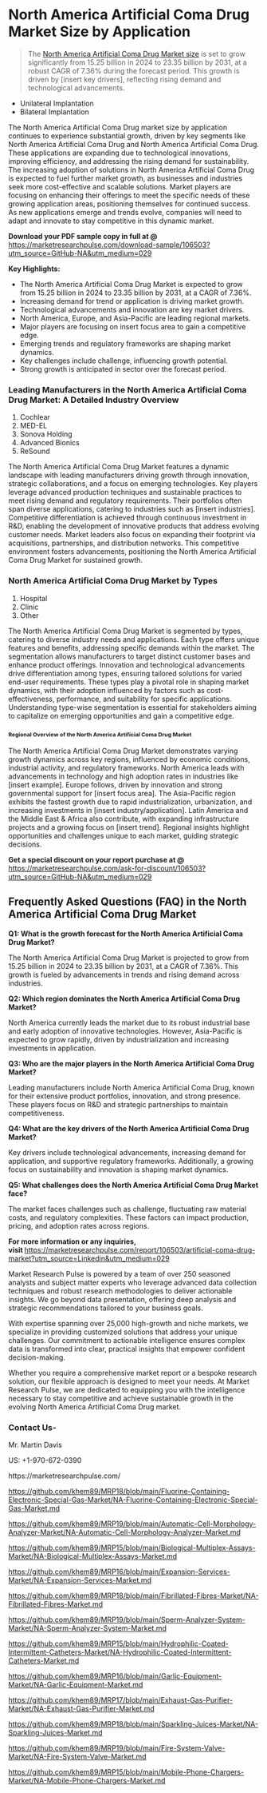 <h1>North America Artificial Coma Drug Market&nbsp;Size by Application</h1><blockquote><p>The <a href="https://marketresearchpulse.com/download-sample/106503?utm_source=GitHub-NA&amp;utm_medium=029">North America Artificial Coma Drug Market size</a> is set to grow significantly from 15.25 billion in 2024 to 23.35 billion by 2031, at a robust CAGR of 7.36% during the forecast period. This growth is driven by [insert key drivers], reflecting rising demand and technological advancements.</p></blockquote><ul><li>Unilateral Implantation<li> Bilateral Implantation</li></ul><p>The North America Artificial Coma Drug market size by application continues to experience substantial growth, driven by key segments like North America Artificial Coma Drug and North America Artificial Coma Drug. These applications are expanding due to technological innovations, improving efficiency, and addressing the rising demand for sustainability. The increasing adoption of solutions in North America Artificial Coma Drug is expected to fuel further market growth, as businesses and industries seek more cost-effective and scalable solutions. Market players are focusing on enhancing their offerings to meet the specific needs of these growing application areas, positioning themselves for continued success. As new applications emerge and trends evolve, companies will need to adapt and innovate to stay competitive in this dynamic market.</p><p><strong>Download your PDF sample copy in full at @ </strong><a href="https://marketresearchpulse.com/download-sample/106503?utm_source=GitHub-NA&amp;utm_medium=029">https://marketresearchpulse.com/download-sample/106503?utm_source=GitHub-NA&amp;utm_medium=029</a></p><p><strong>Key Highlights: </strong></p><ul><li>The North America Artificial Coma Drug Market is expected to grow from 15.25 billion in 2024 to 23.35 billion by 2031, at a CAGR of 7.36%.</li><li>Increasing demand for trend or application is driving market growth.</li><li>Technological advancements and innovation are key market drivers.</li><li>North America, Europe, and Asia-Pacific are leading regional markets.</li><li>Major players are focusing on insert focus area to gain a competitive edge.</li><li>Emerging trends and regulatory frameworks are shaping market dynamics.</li><li>Key challenges include challenge, influencing growth potential.</li><li>Strong growth is anticipated in sector over the forecast period.</li></ul><h3>Leading Manufacturers in the North America Artificial Coma Drug Market: A Detailed Industry Overview</h3><ol><li>Cochlear</li><li>MED-EL</li><li>Sonova Holding</li><li>Advanced Bionics</li><li>ReSound</li></ol><div class="flex max-w-full flex-col flex-grow"><div class="min-h-8 text-message flex w-full flex-col items-end gap-2 whitespace-normal break-words [.text-message+&amp;]:mt-5" dir="auto" data-message-author-role="assistant" data-message-id="fd8432e4-4910-450d-b182-61b7bfb0a01f" data-message-model-slug="gpt-4o"><div class="flex w-full flex-col gap-1 empty:hidden first:pt-[3px]"><div class="markdown prose w-full break-words dark:prose-invert light"><p>The North America Artificial Coma Drug Market features a dynamic landscape with leading manufacturers driving growth through innovation, strategic collaborations, and a focus on emerging technologies. Key players leverage advanced production techniques and sustainable practices to meet rising demand and regulatory requirements. Their portfolios often span diverse applications, catering to industries such as [insert industries]. Competitive differentiation is achieved through continuous investment in R&amp;D, enabling the development of innovative products that address evolving customer needs. Market leaders also focus on expanding their footprint via acquisitions, partnerships, and distribution networks. This competitive environment fosters advancements, positioning the North America Artificial Coma Drug Market for sustained growth.</p></div></div></div></div><h3>North America Artificial Coma Drug Market by Types</h3><ol><li>Hospital<li> Clinic<li> Other</li></ol><div class="flex max-w-full flex-col flex-grow"><div class="min-h-8 text-message flex w-full flex-col items-end gap-2 whitespace-normal break-words [.text-message+&amp;]:mt-5" dir="auto" data-message-author-role="assistant" data-message-id="084470be-0bb7-4664-bddf-5156b4f41249" data-message-model-slug="gpt-4o-mini"><div class="flex w-full flex-col gap-1 empty:hidden first:pt-[3px]"><div class="markdown prose w-full break-words dark:prose-invert light"><p>The North America Artificial Coma Drug Market is segmented by types, catering to diverse industry needs and applications. Each type offers unique features and benefits, addressing specific demands within the market. The segmentation allows manufacturers to target distinct customer bases and enhance product offerings. Innovation and technological advancements drive differentiation among types, ensuring tailored solutions for varied end-user requirements. These types play a pivotal role in shaping market dynamics, with their adoption influenced by factors such as cost-effectiveness, performance, and suitability for specific applications. Understanding type-wise segmentation is essential for stakeholders aiming to capitalize on emerging opportunities and gain a competitive edge.</p></div></div></div></div><h3><span style="font-size: 11px;">Regional Overview of the North America Artificial Coma Drug Market</span></h3><div class="flex max-w-full flex-col flex-grow"><div class="min-h-8 text-message flex w-full flex-col items-end gap-2 whitespace-normal break-words [.text-message+&amp;]:mt-5" dir="auto" data-message-author-role="assistant" data-message-id="e9038762-ce64-4e30-91c9-9bd413514231" data-message-model-slug="gpt-4o-mini"><div class="flex w-full flex-col gap-1 empty:hidden first:pt-[3px]"><div class="markdown prose w-full break-words dark:prose-invert light"><p>The North America Artificial Coma Drug Market demonstrates varying growth dynamics across key regions, influenced by economic conditions, industrial activity, and regulatory frameworks. North America leads with advancements in technology and high adoption rates in industries like [insert example]. Europe follows, driven by innovation and strong governmental support for [insert focus area]. The Asia-Pacific region exhibits the fastest growth due to rapid industrialization, urbanization, and increasing investments in [insert industry/application]. Latin America and the Middle East &amp; Africa also contribute, with expanding infrastructure projects and a growing focus on [insert trend]. Regional insights highlight opportunities and challenges unique to each market, guiding strategic decisions.</p></div></div></div></div><p><strong>Get a special discount on your report purchase at @ </strong><a href="https://marketresearchpulse.com/ask-for-discount/106503?utm_source=GitHub-NA&amp;utm_medium=029">https://marketresearchpulse.com/ask-for-discount/106503?utm_source=GitHub-NA&amp;utm_medium=029</a></p><h2>Frequently Asked Questions (FAQ) in the North America Artificial Coma Drug Market</h2><p><strong>Q1: What is the growth forecast for the North America Artificial Coma Drug Market?</strong></p><p>The North America Artificial Coma Drug Market is projected to grow from 15.25 billion in 2024 to 23.35 billion by 2031, at a CAGR of 7.36%. This growth is fueled by advancements in trends and rising demand across industries.</p><p><strong>Q2: Which region dominates the North America Artificial Coma Drug Market?</strong></p><p>North America currently leads the market due to its robust industrial base and early adoption of innovative technologies. However, Asia-Pacific is expected to grow rapidly, driven by industrialization and increasing investments in application.</p><p><strong>Q3: Who are the major players in the North America Artificial Coma Drug Market?</strong></p><p>Leading manufacturers include North America Artificial Coma Drug, known for their extensive product portfolios, innovation, and strong presence. These players focus on R&amp;D and strategic partnerships to maintain competitiveness.</p><p><strong>Q4: What are the key drivers of the North America Artificial Coma Drug Market?</strong></p><p>Key drivers include technological advancements, increasing demand for application, and supportive regulatory frameworks. Additionally, a growing focus on sustainability and innovation is shaping market dynamics.</p><p><strong>Q5: What challenges does the North America Artificial Coma Drug Market face?</strong></p><p>The market faces challenges such as challenge, fluctuating raw material costs, and regulatory complexities. These factors can impact production, pricing, and adoption rates across regions.</p><p><strong>For more information or any inquiries, visit&nbsp;</strong><a href="https://marketresearchpulse.com/report/106503/artificial-coma-drug-market?utm_source=Linkedin&utm_medium=029">https://marketresearchpulse.com/report/106503/artificial-coma-drug-market?utm_source=Linkedin&utm_medium=029</a></p><p>Market Research Pulse is powered by a team of over 250 seasoned analysts and subject matter experts who leverage advanced data collection techniques and robust research methodologies to deliver actionable insights. We go beyond data presentation, offering deep analysis and strategic recommendations tailored to your business goals.</p><p>With expertise spanning over 25,000 high-growth and niche markets, we specialize in providing customized solutions that address your unique challenges. Our commitment to actionable intelligence ensures complex data is transformed into clear, practical insights that empower confident decision-making.</p><p>Whether you require a comprehensive market report or a bespoke research solution, our flexible approach is designed to meet your needs. At Market Research Pulse, we are dedicated to equipping you with the intelligence necessary to stay competitive and achieve sustainable growth in the evolving North America Artificial Coma Drug market.</p><h3><strong>Contact Us-</strong></h3><p>Mr. Martin Davis</p><p>US: +1-970-672-0390</p><p>https://marketresearchpulse.com/</p><p><a href="https://github.com/khem89/MRP18/blob/main/Fluorine-Containing-Electronic-Special-Gas-Market/NA-Fluorine-Containing-Electronic-Special-Gas-Market.md">https://github.com/khem89/MRP18/blob/main/Fluorine-Containing-Electronic-Special-Gas-Market/NA-Fluorine-Containing-Electronic-Special-Gas-Market.md</a></p><p><a href="https://github.com/khem89/MRP19/blob/main/Automatic-Cell-Morphology-Analyzer-Market/NA-Automatic-Cell-Morphology-Analyzer-Market.md">https://github.com/khem89/MRP19/blob/main/Automatic-Cell-Morphology-Analyzer-Market/NA-Automatic-Cell-Morphology-Analyzer-Market.md</a></p><p><a href="https://github.com/khem89/MRP15/blob/main/Biological-Multiplex-Assays-Market/NA-Biological-Multiplex-Assays-Market.md">https://github.com/khem89/MRP15/blob/main/Biological-Multiplex-Assays-Market/NA-Biological-Multiplex-Assays-Market.md</a></p><p><a href="https://github.com/khem89/MRP16/blob/main/Expansion-Services-Market/NA-Expansion-Services-Market.md">https://github.com/khem89/MRP16/blob/main/Expansion-Services-Market/NA-Expansion-Services-Market.md</a></p><p><a href="https://github.com/khem89/MRP18/blob/main/Fibrillated-Fibres-Market/NA-Fibrillated-Fibres-Market.md">https://github.com/khem89/MRP18/blob/main/Fibrillated-Fibres-Market/NA-Fibrillated-Fibres-Market.md</a></p><p><a href="https://github.com/khem89/MRP19/blob/main/Sperm-Analyzer-System-Market/NA-Sperm-Analyzer-System-Market.md">https://github.com/khem89/MRP19/blob/main/Sperm-Analyzer-System-Market/NA-Sperm-Analyzer-System-Market.md</a></p><p><a href="https://github.com/khem89/MRP15/blob/main/Hydrophilic-Coated-Intermittent-Catheters-Market/NA-Hydrophilic-Coated-Intermittent-Catheters-Market.md">https://github.com/khem89/MRP15/blob/main/Hydrophilic-Coated-Intermittent-Catheters-Market/NA-Hydrophilic-Coated-Intermittent-Catheters-Market.md</a></p><p><a href="https://github.com/khem89/MRP16/blob/main/Garlic-Equipment-Market/NA-Garlic-Equipment-Market.md">https://github.com/khem89/MRP16/blob/main/Garlic-Equipment-Market/NA-Garlic-Equipment-Market.md</a></p><p><a href="https://github.com/khem89/MRP17/blob/main/Exhaust-Gas-Purifier-Market/NA-Exhaust-Gas-Purifier-Market.md">https://github.com/khem89/MRP17/blob/main/Exhaust-Gas-Purifier-Market/NA-Exhaust-Gas-Purifier-Market.md</a></p><p><a href="https://github.com/khem89/MRP18/blob/main/Sparkling-Juices-Market/NA-Sparkling-Juices-Market.md">https://github.com/khem89/MRP18/blob/main/Sparkling-Juices-Market/NA-Sparkling-Juices-Market.md</a></p><p><a href="https://github.com/khem89/MRP19/blob/main/Fire-System-Valve-Market/NA-Fire-System-Valve-Market.md">https://github.com/khem89/MRP19/blob/main/Fire-System-Valve-Market/NA-Fire-System-Valve-Market.md</a></p><p><a href="https://github.com/khem89/MRP15/blob/main/Mobile-Phone-Chargers-Market/NA-Mobile-Phone-Chargers-Market.md">https://github.com/khem89/MRP15/blob/main/Mobile-Phone-Chargers-Market/NA-Mobile-Phone-Chargers-Market.md</a></p>
